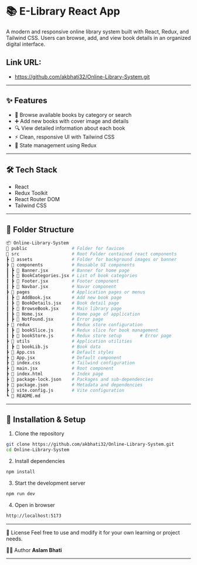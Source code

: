 # 📚 E-Library React App

A modern and responsive online library system built with React, Redux, and Tailwind CSS. Users can browse, add, and view book details in an organized digital interface.

## Link URL:
- https://github.com/akbhati32/Online-Library-System.git

---

## ✨ Features

- 📖 Browse available books by category or search
- ➕ Add new books with cover image and details
- 🔍 View detailed information about each book
- ⚡ Clean, responsive UI with Tailwind CSS
- 🔄 State management using Redux

---

## 🛠️ Tech Stack

- React
- Redux Toolkit
- React Router DOM
- Tailwind CSS

---

## 📂 Folder Structure

```sh
📦 Online-Library-System
📂 public                 # Folder for favicon
📂 src                    # Root Folder contained react components
┣ 📂 assets               # Folder for background images or banner
┣ 📂 components           # Reusable UI components
┃ ┣ 📄 Banner.jsx         # Banner for home page
┃ ┣ 📄 BookCategories.jsx # List of book categories
┃ ┣ 📄 Footer.jsx         # Footer component
┃ ┣ 📄 Navbar.jsx         # Navar component
┣ 📂 pages                # Application pages or menus
┃ ┣ 📄 AddBook.jsx        # Add new book page
┃ ┣ 📄 BookDetails.jsx    # Book detail page
┃ ┣ 📄 BrowseBook.jsx     # Main library page
┃ ┣ 📄 Home.jsx           # Home page of application
┃ ┣ 📄 NotFound.jsx       # Error page
┣ 📂 redux                # Redux store configuration
┃ ┣ 📄 bookSlice.js       # Redux slice for book management
┃ ┣ 📄 bookStore.js       # Redux store setup       # Error page
┣ 📂 utils                # Application utilities
┃ ┣ 📄 bookLib.js         # Book data
┣ 📄 App.css              # Default styles
┣ 📄 App.jsx              # Default component
┣ 📄 index.css            # Tailwind configuration
┣ 📄 main.jsx             # Root component
┣ 📄 index.html           # Index page   
┣ 📄 package-lock.json    # Packages and sub-dependencies
┣ 📄 package.json         # Metadata and dependencies
┣ 📄 vite.config.js       # Vite configuration
┗ 📄 README.md
```

---

## 🚀 Installation & Setup

1.  Clone the repository

```sh
git clone https://github.com/akbhati32/Online-Library-System.git
cd Online-Library-System
```

2. Install dependencies

```sh
npm install
```

3. Start the development server

```sh
npm run dev
```

4. Open in browser

```sh
http://localhost:5173
```

---

📄 License
Feel free to use and modify it for your own learning or project needs.

🙋‍♂️ Author
**Aslam Bhati**

---